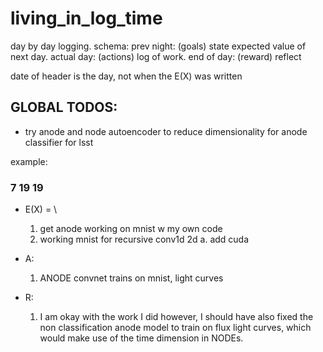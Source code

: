 # living_in_log_time

day by day logging.
schema:
prev night: (goals) state expected value of next day.
actual day: (actions) log of work.
end of day: (reward) reflect

date of header is the day, not when the E(X) was written

## GLOBAL TODOS:
  - try anode and node autoencoder to reduce dimensionality for anode classifier for lsst



example:

### 7 19 19
  - E(X) =  \
	1.  get anode working on mnist w my own code 
	2. working mnist for recursive conv1d 2d
		a. add cuda

  - A:
	1. ANODE convnet trains on mnist, light curves

  - R:
	1. I am okay with the work I did however, I should have also fixed the non classification anode model to train on flux light curves, which would make use of the time dimension in NODEs.
